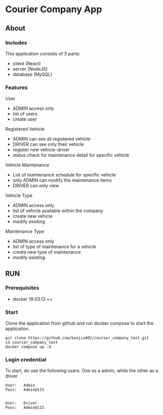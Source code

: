 # Courier Company App

## About

### Includes

This application consists of 3 parts:

- client (React)
- server (NodeJS)
- database (MySQL)

### Features

User

- ADMIN access only
- list of users
- create user

Registered Vehicle

- ADMIN can see all registered vehicle
- DRIVER can see only their vehicle
- register new vehicle-driver
- status check for maintenance detail for specific vehicle

Vehicle Maintenance

- List of maintenance schedule for specific vehicle
- only ADMIN can modify the maintenance items
- DRIVER can only view

Vehicle Type

- ADMIN access only
- list of vehicle available within the company
- create new vehicle
- modify existing

Maintenance Type

- ADMIN access only
- list of type of maintenance for a vehicle
- create new type of maintenance
- modify existing

## RUN

### Prerequisites

- docker 19.03.13 ++

### Start

Clone the application from github and run docker compose to start the application

```
git clone https://github.com/kenjix002/courier_company_test.git
cd courier_company_test
docker compose up -d
```

### Login credential

To start, do use the following users. One as a admin, while the other as a driver

```
User:   Admin
Pass:   Admin@123


User:   Driver
Pass:   Admin@123
```
